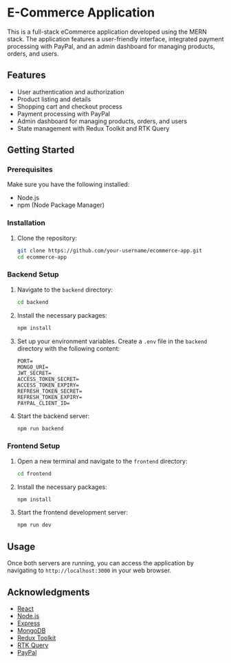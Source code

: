 # E-Commerce Application

This is a full-stack eCommerce application developed using the MERN stack. The application features a user-friendly interface, integrated payment processing with PayPal, and an admin dashboard for managing products, orders, and users.

## Features

- User authentication and authorization
- Product listing and details
- Shopping cart and checkout process
- Payment processing with PayPal
- Admin dashboard for managing products, orders, and users
- State management with Redux Toolkit and RTK Query

## Getting Started

### Prerequisites

Make sure you have the following installed:

- Node.js
- npm (Node Package Manager)

### Installation

1. Clone the repository:
    ```bash
    git clone https://github.com/your-username/ecommerce-app.git
    cd ecommerce-app
    ```

### Backend Setup

1. Navigate to the `backend` directory:
    ```bash
    cd backend
    ```

2. Install the necessary packages:
    ```bash
    npm install
    ```

3. Set up your environment variables. Create a `.env` file in the `backend` directory with the following content:
    ```env
    PORT= 
    MONGO_URI=
    JWT_SECRET=
    ACCESS_TOKEN_SECRET=
    ACCESS_TOKEN_EXPIRY=
    REFRESH_TOKEN_SECRET=
    REFRESH_TOKEN_EXPIRY=
    PAYPAL_CLIENT_ID=
    ```

4. Start the backend server:
    ```bash
    npm run backend
    ```

### Frontend Setup

1. Open a new terminal and navigate to the `frontend` directory:
    ```bash
    cd frontend
    ```

2. Install the necessary packages:
    ```bash
    npm install
    ```

3. Start the frontend development server:
    ```bash
    npm run dev
    ```

## Usage

Once both servers are running, you can access the application by navigating to `http://localhost:3000` in your web browser.


## Acknowledgments

- [React](https://reactjs.org/)
- [Node.js](https://nodejs.org/)
- [Express](https://expressjs.com/)
- [MongoDB](https://www.mongodb.com/)
- [Redux Toolkit](https://redux-toolkit.js.org/)
- [RTK Query](https://redux-toolkit.js.org/rtk-query/overview)
- [PayPal](https://www.paypal.com/)
